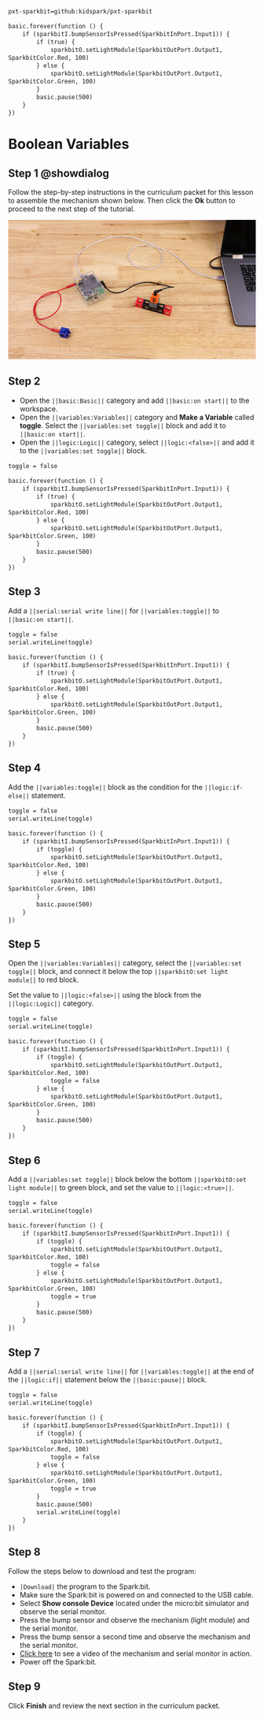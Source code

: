 ```package
pxt-sparkbit=github:kidspark/pxt-sparkbit
```

```template
basic.forever(function () {
    if (sparkbitI.bumpSensorIsPressed(SparkbitInPort.Input1)) {
        if (true) {
            sparkbitO.setLightModule(SparkbitOutPort.Output1, SparkbitColor.Red, 100)
        } else {
            sparkbitO.setLightModule(SparkbitOutPort.Output1, SparkbitColor.Green, 100)
        }
        basic.pause(500)
    }
})
```

# Boolean Variables

## Step 1 @showdialog

Follow the step-by-step instructions in the curriculum packet for this lesson to assemble the mechanism shown below. Then click the **Ok** button to proceed to the next step of the tutorial.

![boolean-variables](https://raw.githubusercontent.com/KidSpark/tutorials/master/assets/3-4-boolean-variables.png)

## Step 2

* Open the ``||basic:Basic||`` category and add ``||basic:on start||`` to the workspace.
* Open the ``||variables:Variables||`` category and **Make a Variable** called **toggle**. Select the ``||variables:set toggle||`` block and add it to ``||basic:on start||``. 
* Open the ``||logic:Logic||`` category, select ``||logic:<false>||`` and add it to the ``||variables:set toggle||`` block.
 
```blocks
toggle = false
```

```blocks
basic.forever(function () {
    if (sparkbitI.bumpSensorIsPressed(SparkbitInPort.Input1)) {
        if (true) {
            sparkbitO.setLightModule(SparkbitOutPort.Output1, SparkbitColor.Red, 100)
        } else {
            sparkbitO.setLightModule(SparkbitOutPort.Output1, SparkbitColor.Green, 100)
        }
        basic.pause(500)
    }
})
```

## Step 3

Add a ``||serial:serial write line||`` for ``||variables:toggle||`` to ``||basic:on start||``.

```blocks
toggle = false
serial.writeLine(toggle)
```

```blocks
basic.forever(function () {
    if (sparkbitI.bumpSensorIsPressed(SparkbitInPort.Input1)) {
        if (true) {
            sparkbitO.setLightModule(SparkbitOutPort.Output1, SparkbitColor.Red, 100)
        } else {
            sparkbitO.setLightModule(SparkbitOutPort.Output1, SparkbitColor.Green, 100)
        }
        basic.pause(500)
    }
})
```

## Step 4

Add the ``||variables:toggle||`` block as the condition for the ``||logic:if-else||`` statement.

```blocks
toggle = false
serial.writeLine(toggle)
```

```blocks
basic.forever(function () {
    if (sparkbitI.bumpSensorIsPressed(SparkbitInPort.Input1)) {
        if (toggle) {
            sparkbitO.setLightModule(SparkbitOutPort.Output1, SparkbitColor.Red, 100)
        } else {
            sparkbitO.setLightModule(SparkbitOutPort.Output1, SparkbitColor.Green, 100)
        }
        basic.pause(500)
    }
})
```

## Step 5

Open the ``||variables:Variables||`` category, select the ``||variables:set toggle||`` block, and connect it below the top ``||sparkbitO:set light module||`` to red block.

Set the value to ``||logic:<false>||`` using the block from the ``||logic:Logic||`` category.

```blocks
toggle = false
serial.writeLine(toggle)
```

```blocks
basic.forever(function () {
    if (sparkbitI.bumpSensorIsPressed(SparkbitInPort.Input1)) {
        if (toggle) {
            sparkbitO.setLightModule(SparkbitOutPort.Output1, SparkbitColor.Red, 100)
            toggle = false
        } else {
            sparkbitO.setLightModule(SparkbitOutPort.Output1, SparkbitColor.Green, 100)
        }
        basic.pause(500)
    }
})
```

## Step 6

Add a ``||variables:set toggle||`` block below the bottom ``||sparkbitO:set light module||`` to green block, and set the value to ``||logic:<true>||``.

```blocks
toggle = false
serial.writeLine(toggle)
```

```blocks
basic.forever(function () {
    if (sparkbitI.bumpSensorIsPressed(SparkbitInPort.Input1)) {
        if (toggle) {
            sparkbitO.setLightModule(SparkbitOutPort.Output1, SparkbitColor.Red, 100)
            toggle = false
        } else {
            sparkbitO.setLightModule(SparkbitOutPort.Output1, SparkbitColor.Green, 100)
            toggle = true
        }
        basic.pause(500)
    }
})
```

## Step 7

Add a ``||serial:serial write line||`` for ``||variables:toggle||`` at the end of the ``||logic:if||`` statement below the ``||basic:pause||`` block.

```blocks
toggle = false
serial.writeLine(toggle)
```

```blocks
basic.forever(function () {
    if (sparkbitI.bumpSensorIsPressed(SparkbitInPort.Input1)) {
        if (toggle) {
            sparkbitO.setLightModule(SparkbitOutPort.Output1, SparkbitColor.Red, 100)
            toggle = false
        } else {
            sparkbitO.setLightModule(SparkbitOutPort.Output1, SparkbitColor.Green, 100)
            toggle = true
        }
        basic.pause(500)
        serial.writeLine(toggle)
    }
})
```

## Step 8

Follow the steps below to download and test the program:
* ``|Download|`` the program to the Spark:bit.
* Make sure the Spark:bit is powered on and connected to the USB cable.
* Select **Show console Device** located under the micro:bit simulator and observe the serial monitor.
* Press the bump sensor and observe the mechanism (light module) and the serial monitor.
* Press the bump sensor a second time and observe the mechanism and the serial monitor.
* [Click here](https://youtu.be/X5Tcty-1vLA) to see a video of the mechanism and serial monitor in action.
* Power off the Spark:bit.

## Step 9

Click **Finish** and review the next section in the curriculum packet.